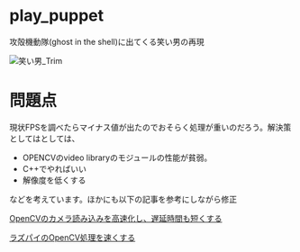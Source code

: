 # play_puppet
 攻殻機動隊(ghost in the shell)に出てくる笑い男の再現
 
![笑い男_Trim](https://user-images.githubusercontent.com/49236225/121814643-1a71b480-ccad-11eb-9939-ca0fe65eddc2.gif)

# 問題点
現状FPSを調べたらマイナス値が出たのでおそらく処理が重いのだろう。解決策としてはとしては、
- OPENCVのvideo libraryのモジュールの性能が貧弱。
- C++でやればいい
- 解像度を低くする

などを考えています。ほかにも以下の記事を参考にしながら修正

[OpenCVのカメラ読み込みを高速化し、遅延時間も短くする](https://qiita.com/iwatake2222/items/b8c442a9ec0406883950)

[ラズパイのOpenCV処理を速くする](http://project12513.blog-fps.com/raspberrypi%E9%96%8B%E7%99%BA/%E3%83%A9%E3%82%BA%E3%83%91%E3%82%A4%E3%81%A7opencv%E3%81%AE%E5%87%A6%E7%90%86%E3%82%92%E9%80%9F%E3%81%8F%E3%81%99%E3%82%8B)
